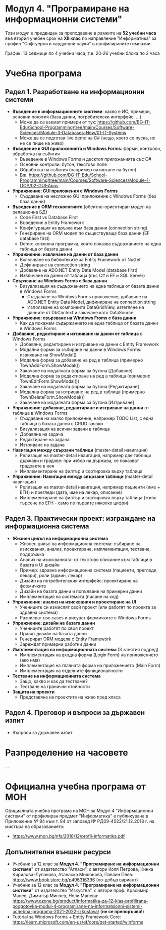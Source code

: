 # Модул 4. "Програмиране на информационни системи"

Този модул е предвиден за преподаване в рамките на **52 учебни часа** във втория учебен срок на **XII клас** по направление "Информатика" за профил "Софтуерни и хардуерни науки" в профилираните гимназии.

График: 13 седмици по 4 учебни часа, т.е. 20-26 учебни блока по 2 часа


# Учебна програма

## Радел 1. Разработване на информационни системи
 - **Въведение в информационните системи**: какво е ИС, примери, основни понятия (база данни, потребителски интерфейс, ...)
   - Може да се вземат примери от тук: https://github.com/BG-IT-Edu/School-Programming/tree/main/Courses/Software-Sciences/Module-3-Databases-New/01-IT-Systems
   - Може да се подготви live demo на C# (нещо, което се пуска, но не се пише на живо)
 - **Въведение в GUI приложенията и Windows Forms**: форми, контроли, обработка на събития
   - Въведение в Windows Forms и десктоп приложенията със C#
   - Основни контроли: бутон, текстово поле
   - Обработка на събития (например натискане на бутон)
   - Вж. https://github.com/BG-IT-Edu/School-Programming/tree/main/Courses/Software-Sciences/Module-1-OOP/02-GUI-Apps
 - **Упражнение: GUI приложения с Windows Forms**
   - Създаване на несложно GUI приложение с Windows Forms (без база данни)
 - **Въведение в ORM технологиите** (обектно-ориентиран модел на релационна БД)
   - Code First vs Database First
   - Въведение в Entity Framework
   - Конфигурация на връзка към база данни (connection string)
   - Генериране на ORM модел по съществуваща база данни (EF database first)
   - Demo: конзолна програмка, която показва съдържанието на една таблица от базата данни
 - **Упражнение: извличане на данни от база данни**
   - Включване на библитеките за Entity Framework от NuGet
   - Дефиниране на connection string
   - Добавяне на ADO.NET Entity Data Model (database first)
   - Извличане на данни от таблица (със C# и EF и SQL Server)
 - **Свързване на Windows Forms с база данни**
   - Визуализация на съдържанието на една таблица от базата данни в Windows Forms
     - Създаване на Windows Forms приложение, добавяне на ADO.NET Entity Data Model, дифиниране на connection string
     - Използване на компонента DataGridView, изтегляне на данните от DbContext и закачане като DataSource
 - **Упражнение: свързване на Windows Froms с база данни**
   - Как да покажем съдържанието на една таблица от базата данни в Windows Forms
 - **Добавяне, редактиране и изтриване на данни от таблица** в Windows Forms
   - Добавяне, редактиране и изтриване на данни с Entity Framework
   - Модални форми за събиране на данни в Windows Forms: извикване на ShowModal()
   - Модална форма за добавяне на ред в таблица (примерно TownAddForm.ShowModal())
   - Закачане на модалната форма за бутона [Добавяне]
   - Модална форма за редактиране на ред в таблица (примерно TownEditForm.ShowModal())
   - Закачане на модалната форма за бутона [Редактиране]
   - Модална форма за изтриване на ред в таблица (примерно TownDeleteForm.ShowModal())
   - Закачане на модалната форма за бутона [Изтриване]
 - **Упражнение: добавяне, редактиране и изтриване на данни** от таблица в Windows Forms
   - Създаване на малко приложение, например TODO List, с една таблица в базата данни с CRUD заявки
   - Визуализация на всички задачи в таблица
   - Добавяне на задача
   - Редактиране на задача
   - Изтриване на задача
 - **Навигация между свързани таблици** (master-detail навигация)
   - Релизация на master-detail нваигация, например две таблици държави и градове: при избор на държава, се показват градовете в нея
   - Имплементиране на филтър и сортировка върху таблица
 - **Упражнение: Навигация между свързани таблици** (master-detail навигация)
   - Релизация на master-detail навигация, например пациенти (име + ЕГН) и прегледи (дата, име на лекар, описание)
   - Имплементиране на филтър и сортировка върху таблица (живо търсене по ЕГН - само по първите няколко цифри)

## Радел 3. Практически проект: изграждане на информационна система
  - **Жизнен цикъл на информационна система**
    - Жизнен цикъл на информационна система: събиране на изисквания, анализ, проектиране, имплементация, тестване, поддръжка
    - Анализ на изискванията: от текстово описание към таблици в базата и UI дизайн
    - Пример: здравна информационна система (пациенти, прегледи, лекари), роли (админ, лекар)
    - Дизайн на потребителския интерфейс: проектиране на формичките
    - Дизайн на базата данни и попълване на примерни данни
    - Имплементация на системата (писане на код)
  - **Упражнение: анализ на изисквания и проектиране на UI**
    - Учениците си измислят свой проект (или работят по проекта за здравна система)
    - Разписват use cases и рисуват формичките с Windows Forms
  - **Упражнение: дизайн на базата данни**
    - Учениците работят по своя проект
    - Правят дизайн на базата данни
    - Генерират ORM модела с Entity Framework
    - Зареждат примерни работни данни
  - **Имплементация на информационната система** (3 занятия подред)
    - Имплементация на входна форма (Login Form) на приложението (ако има)
    - Имплементация на главната форма на приложението (Main Form)
    - Имплементация на отделните функционалности
  - **Тестване на информационната система**
    - Защо, какво и как да тестваме?
    - Тестване на гранични стойности
  - **Защита на проекти**
    - Представяне на проектите на живо пред класа 

## Радел 4. Преговор и въпроси за държавен изпит
  - Въпроси за държавен изпит

# Разпределение на часовете

...

# Официална учебна програма от МОН
Официалната учебна програма на МОН за Модул 4 "Информационни системи" от профилиран предмет "Информатика" е публикувана в Приложение № 84 към т. 84 от заповед № РД09-4022/21.12.2018 г. на мистъра на образованието:
  - https://www.mon.bg/nfs/2018/12/profil-informatika.pdf

## Допълнителни външни ресурси
  - Учебник за 12 клас за **Модул 4. "Програмиране на информационни системи"** от издателство "Атласи", с автори Коля Петрова, Кинка Кирилова-Лупанова, Атанаска Мишонова, Павлин Пеев: https://www.book.store.bg/p496316396 (по-добър вариант)
  - Учебник за 12 клас за **Модул 4. "Програмиране на информационни системи"** от издателство "Изкуства", с автори проф. Красимир Манев, Димитър Минчев, Нели Манева: https://www.ozone.bg/product/informatika-za-12-klas-profilirana-podgotovka-modul-4-programirane-na-informatsionni-sistemi-uchebna-programa-2021-2022-izkustava/ (**не се препоръчва!**)
  - Tutorial за Windows Forms + Entity Framework Core: https://learn.microsoft.com/en-us/ef/core/get-started/winforms
